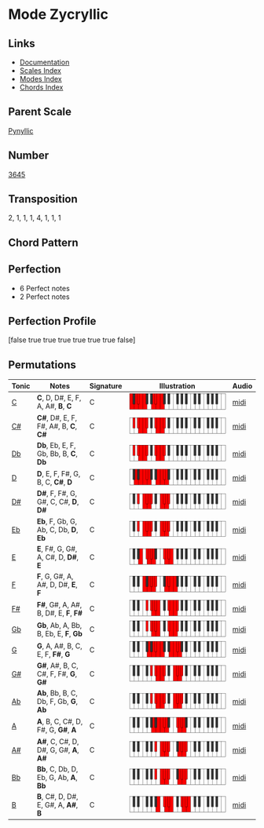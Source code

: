 # Mode Zycryllic

## Links

- [Documentation](README.md)
- [Scales Index](Scales.md)
- [Modes Index](Modes.md)
- [Chords Index](Chords.md)

## Parent Scale

[Pynyllic](ScalePynyllic.md)

## Number

[3645](https://ianring.com/musictheory/scales/3645)

## Transposition

2, 1, 1, 1, 4, 1, 1, 1

## Chord Pattern



## Perfection

- 6 Perfect notes
- 2 Perfect notes

## Perfection Profile

[false true true true true true true false]

## Permutations

| Tonic | Notes | Signature | Illustration | Audio |
|-------|-------|-----------|--------------|-------|
| [C](ModeCNaturalZycryllic.md) | **C**, D, D#, E, F, A, A#, **B**, **C** | C | ![CNaturalZycryllic](ModeCNaturalZycryllic.png) | [midi](https://github.com/edipermadi/music/blob/main/docs/ModeCNaturalZycryllic.mid?raw=true) |
| [C#](ModeCSharpZycryllic.md) | **C#**, D#, E, F, F#, A#, B, **C**, **C#** | C | ![CSharpZycryllic](ModeCSharpZycryllic.png) | [midi](https://github.com/edipermadi/music/blob/main/docs/ModeCSharpZycryllic.mid?raw=true) |
| [Db](ModeDFlatZycryllic.md) | **Db**, Eb, E, F, Gb, Bb, B, **C**, **Db** | C | ![DFlatZycryllic](ModeDFlatZycryllic.png) | [midi](https://github.com/edipermadi/music/blob/main/docs/ModeDFlatZycryllic.mid?raw=true) |
| [D](ModeDNaturalZycryllic.md) | **D**, E, F, F#, G, B, C, **C#**, **D** | C | ![DNaturalZycryllic](ModeDNaturalZycryllic.png) | [midi](https://github.com/edipermadi/music/blob/main/docs/ModeDNaturalZycryllic.mid?raw=true) |
| [D#](ModeDSharpZycryllic.md) | **D#**, F, F#, G, G#, C, C#, **D**, **D#** | C | ![DSharpZycryllic](ModeDSharpZycryllic.png) | [midi](https://github.com/edipermadi/music/blob/main/docs/ModeDSharpZycryllic.mid?raw=true) |
| [Eb](ModeEFlatZycryllic.md) | **Eb**, F, Gb, G, Ab, C, Db, **D**, **Eb** | C | ![EFlatZycryllic](ModeEFlatZycryllic.png) | [midi](https://github.com/edipermadi/music/blob/main/docs/ModeEFlatZycryllic.mid?raw=true) |
| [E](ModeENaturalZycryllic.md) | **E**, F#, G, G#, A, C#, D, **D#**, **E** | C | ![ENaturalZycryllic](ModeENaturalZycryllic.png) | [midi](https://github.com/edipermadi/music/blob/main/docs/ModeENaturalZycryllic.mid?raw=true) |
| [F](ModeFNaturalZycryllic.md) | **F**, G, G#, A, A#, D, D#, **E**, **F** | C | ![FNaturalZycryllic](ModeFNaturalZycryllic.png) | [midi](https://github.com/edipermadi/music/blob/main/docs/ModeFNaturalZycryllic.mid?raw=true) |
| [F#](ModeFSharpZycryllic.md) | **F#**, G#, A, A#, B, D#, E, **F**, **F#** | C | ![FSharpZycryllic](ModeFSharpZycryllic.png) | [midi](https://github.com/edipermadi/music/blob/main/docs/ModeFSharpZycryllic.mid?raw=true) |
| [Gb](ModeGFlatZycryllic.md) | **Gb**, Ab, A, Bb, B, Eb, E, **F**, **Gb** | C | ![GFlatZycryllic](ModeGFlatZycryllic.png) | [midi](https://github.com/edipermadi/music/blob/main/docs/ModeGFlatZycryllic.mid?raw=true) |
| [G](ModeGNaturalZycryllic.md) | **G**, A, A#, B, C, E, F, **F#**, **G** | C | ![GNaturalZycryllic](ModeGNaturalZycryllic.png) | [midi](https://github.com/edipermadi/music/blob/main/docs/ModeGNaturalZycryllic.mid?raw=true) |
| [G#](ModeGSharpZycryllic.md) | **G#**, A#, B, C, C#, F, F#, **G**, **G#** | C | ![GSharpZycryllic](ModeGSharpZycryllic.png) | [midi](https://github.com/edipermadi/music/blob/main/docs/ModeGSharpZycryllic.mid?raw=true) |
| [Ab](ModeAFlatZycryllic.md) | **Ab**, Bb, B, C, Db, F, Gb, **G**, **Ab** | C | ![AFlatZycryllic](ModeAFlatZycryllic.png) | [midi](https://github.com/edipermadi/music/blob/main/docs/ModeAFlatZycryllic.mid?raw=true) |
| [A](ModeANaturalZycryllic.md) | **A**, B, C, C#, D, F#, G, **G#**, **A** | C | ![ANaturalZycryllic](ModeANaturalZycryllic.png) | [midi](https://github.com/edipermadi/music/blob/main/docs/ModeANaturalZycryllic.mid?raw=true) |
| [A#](ModeASharpZycryllic.md) | **A#**, C, C#, D, D#, G, G#, **A**, **A#** | C | ![ASharpZycryllic](ModeASharpZycryllic.png) | [midi](https://github.com/edipermadi/music/blob/main/docs/ModeASharpZycryllic.mid?raw=true) |
| [Bb](ModeBFlatZycryllic.md) | **Bb**, C, Db, D, Eb, G, Ab, **A**, **Bb** | C | ![BFlatZycryllic](ModeBFlatZycryllic.png) | [midi](https://github.com/edipermadi/music/blob/main/docs/ModeBFlatZycryllic.mid?raw=true) |
| [B](ModeBNaturalZycryllic.md) | **B**, C#, D, D#, E, G#, A, **A#**, **B** | C | ![BNaturalZycryllic](ModeBNaturalZycryllic.png) | [midi](https://github.com/edipermadi/music/blob/main/docs/ModeBNaturalZycryllic.mid?raw=true) |
